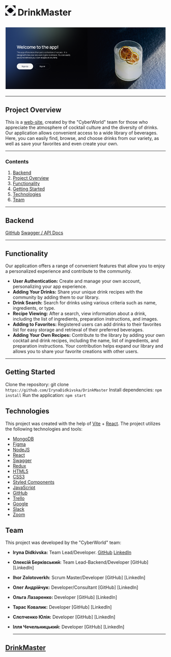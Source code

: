# <img src="./public/logo.png" width="32" alt="React"> DrinkMaster

## <img src="./public/DrinkMaster.png" alt="React">

---

## Project Overview

This is a [web-site](https://drink-master-project.vercel.app/signin), created by the "CyberWorld" team for those who appreciate the atmosphere of cocktail culture and the diversity of drinks. Our application allows convenient access to a wide library of beverages. Here, you can easily find, browse, and choose drinks from our variety, as well as save your favorites and even create your own.

---

### Contents

1. [Backend](#backend)
2. [Project Overview](#project-overview)
3. [Functionality](#functionality)
4. [Getting Started](#getting-started)
5. [Technologies](#technologies)
6. [Team](#team)

---

## Backend

[GitHub](https://github.com/BerkovskiiAlex/Drink-master-project-backend)
[Swagger / API Docs](https://drink-master-service.onrender.com/api-docs/)

---

## Functionality

Our application offers a range of convenient features that allow you to enjoy a personalized experience and contribute to the community.

- **User Authentication:** Create and manage your own account, personalizing your app experience.
- **Adding Your Drinks:** Share your unique drink recipes with the community by adding them to our library.
- **Drink Search:** Search for drinks using various criteria such as name, ingredients, or type.
- **Recipe Viewing:** After a search, view information about a drink, including the list of ingredients, preparation instructions, and images.
- **Adding to Favorites:** Registered users can add drinks to their favorites list for easy storage and retrieval of their preferred beverages.
- **Adding Your Own Recipes:** Contribute to the library by adding your own cocktail and drink recipes, including the name, list of ingredients, and preparation instructions. Your contribution helps expand our library and allows you to share your favorite creations with other users.

---

## Getting Started

Clone the repository: git clone `https://github.com/IrynaDidkivska/DrinkMaster`
Install dependencies: `npm install`
Run the application: `npm start`

## Technologies

This project was created with the help of [Vite](https://vitejs.dev/) + [React](https://reactjs.org/).
The project utilizes the following technologies and tools:

- [MongoDB](https://www.mongodb.com/)
- [Figma](https://www.figma.com/)
- [NodeJS](https://nodejs.org/)
- [React](https://reactjs.org/)
- [Swagger](https://swagger.io/)
- [Redux](https://redux.js.org/)
- [HTML5](https://developer.mozilla.org/en-US/docs/Web/Guide/HTML/HTML5)
- [CSS3](https://developer.mozilla.org/en-US/docs/Archive/CSS3)
- [Styled Components](https://styled-components.com/)
- [JavaScript](https://developer.mozilla.org/en-US/docs/Web/JavaScript)
- [GitHub](https://github.com/)
- [Trello](https://trello.com/)
- [Google](https://www.google.com/)
- [Slack](https://slack.com/)
- [Zoom](https://zoom.us/)

## Team

This project was developed by the "CyberWorld" team:

- **Iryna Didkivska:** Team Lead/Developer.
  [GitHub](https://github.com/IrynaDidkivska)
  [LinkedIn](https://drink-master-service.onrender.com/api-docs/)
- **Олексій Берківський:** Team Lead-Backend/Developer
  [GitHub]
  [LinkedIn]
- **Ihor Zolotoverkh:** Scrum Master/Developer
  [GitHub]
  [LinkedIn]
- **Олег Андрійчук:** Developer/Consultant
  [GitHub]
  [LinkedIn]
- **Ольга Лазаренко:** Developer
  [GitHub]
  [LinkedIn]
- **Тарас Ковалик:** Developer
  [GitHub]
  [LinkedIn]
- **Слєпченко Юлія:** Developer
  [GitHub]
  [LinkedIn]
- **Ілля Чечельницький:** Developer
  [GitHub]
  [LinkedIn]

  ***

## [DrinkMaster](https://drink-master-project.vercel.app/signin)
